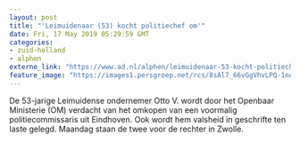 ```yaml
---
layout: post
title: "'Leimuidenaar (53) kocht politiechef om'"
date: Fri, 17 May 2019 05:29:59 GMT
categories: 
- zuid-holland 
- alphen 
externe_link: "https://www.ad.nl/alphen/leimuidenaar-53-kocht-politiechef-om~a330f020/"
feature_image: "https://images1.persgroep.net/rcs/8sAl7_66vGgVhvLPQ-1neMfZMV4/diocontent/107893672/_fitwidth/400/?appId=21791a8992982cd8da851550a453bd7f&quality=0.7"
---
```


De 53-jarige Leimuidense ondernemer Otto V. wordt door het Openbaar Ministerie (OM) verdacht van het omkopen van een voormalig politiecommissaris uit Eindhoven. Ook wordt hem valsheid in geschrifte ten laste gelegd. Maandag staan de twee voor de rechter in Zwolle.
